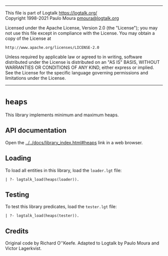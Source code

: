 ________________________________________________________________________

This file is part of Logtalk <https://logtalk.org/>  
Copyright 1998-2021 Paulo Moura <pmoura@logtalk.org>

Licensed under the Apache License, Version 2.0 (the "License");
you may not use this file except in compliance with the License.
You may obtain a copy of the License at

    http://www.apache.org/licenses/LICENSE-2.0

Unless required by applicable law or agreed to in writing, software
distributed under the License is distributed on an "AS IS" BASIS,
WITHOUT WARRANTIES OR CONDITIONS OF ANY KIND, either express or implied.
See the License for the specific language governing permissions and
limitations under the License.
________________________________________________________________________


`heaps`
=======

This library implements minimum and maximum heaps.


API documentation
-----------------

Open the [../../docs/library_index.html#heaps](../../docs/library_index.html#heaps)
link in a web browser.


Loading
-------

To load all entities in this library, load the `loader.lgt` file:

	| ?- logtalk_load(heaps(loader)).


Testing
-------

To test this library predicates, load the `tester.lgt` file:

	| ?- logtalk_load(heaps(tester)).


Credits
-------

Original code by Richard O''Keefe. Adapted to Logtalk by Paulo Moura and
Victor Lagerkvist.

